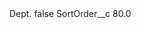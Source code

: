 <?xml version="1.0" encoding="UTF-8"?>
<CustomMetadata xmlns="http://soap.sforce.com/2006/04/metadata" xmlns:xsi="http://www.w3.org/2001/XMLSchema-instance" xmlns:xsd="http://www.w3.org/2001/XMLSchema">
    <label>Dept.</label>
    <protected>false</protected>
    <values>
        <field>SortOrder__c</field>
        <value xsi:type="xsd:double">80.0</value>
    </values>
</CustomMetadata>

